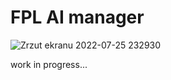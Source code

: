 # FPL AI manager

![Zrzut ekranu 2022-07-25 232930](https://user-images.githubusercontent.com/77151129/180877420-1cc8763e-96dd-4388-9d08-292fe906d272.png)

work in progress...

